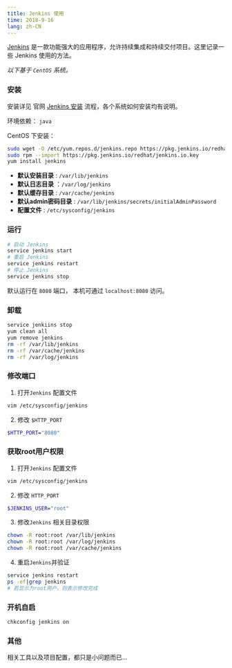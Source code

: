 ```yaml
---
title: Jenkins 使用
time: 2018-9-16
lang: zh-CN
---
```


[Jenkins](https://jenkins.io/) 是一款功能强大的应用程序，允许持续集成和持续交付项目。这里记录一些 Jenkins 使用的方法。

<!-- more -->

_以下基于 `CentOS` 系统。_

### 安装
安装详见 官网 [Jenkins 安装](https://jenkins.io/download/) 流程，各个系统如何安装均有说明。

环境依赖： `java`

CentOS 下安装：
``` bash
sudo wget -O /etc/yum.repos.d/jenkins.repo https://pkg.jenkins.io/redhat/jenkins.repo
sudo rpm --import https://pkg.jenkins.io/redhat/jenkins.io.key
yum install jenkins
```

- __默认安装目录__ : `/var/lib/jenkins`
- __默认日志目录__ ：`/var/log/jenkins`
- __默认缓存目录__ : `/var/cache/jenkins`
- __默认admin密码目录__ : `/var/lib/jenkins/secrets/initialAdminPassword`
- __配置文件__ : `/etc/sysconfig/jenkins`

### 运行
``` bash
# 启动 Jenkins
service jenkins start
# 重启 Jenkins
service jenkins restart
# 停止 Jenkins
service jenkins stop
```
默认运行在 `8080` 端口， 本机可通过 `localhost:8080` 访问。

### 卸载
``` bash
service jenkiins stop
yum clean all
yum remove jenkins
rm -rf /var/lib/jenkins
rm -rf /var/cache/jenkins
rm -rf /var/log/jenkins
```

### 修改端口
1. 打开`Jenkins` 配置文件
``` bash
vim /etc/sysconfig/jenkins
```
2. 修改 `$HTTP_PORT`
``` bash
$HTTP_PORT="8080"
```

### 获取root用户权限
1. 打开`Jenkins` 配置文件
``` bash
vim /etc/sysconfig/jenkins
```
2. 修改 `HTTP_PORT`
``` bash
$JENKINS_USER="root"
```
3. 修改`Jenkins` 相关目录权限
``` bash
chown -R root:root /var/lib/jenkins
chown -R root:root /var/log/jenkins
chown -R root:root /var/cache/jenkins
```
4. 重启`Jenkins`并验证
``` bash
service jenkins restart
ps -ef|grep jenkins
# 若显示为root用户，则表示修改完成
```

### 开机自启
``` bash
chkconfig jenkins on
```

### 其他
相关工具以及项目配置，都只是小问题而已...
